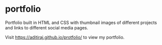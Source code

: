 # portfolio

Portfolio built in HTML and CSS with thumbnail images of different projects and links to different social media pages.

Visit https://aditiraj.github.io/protfolio/ to view my portfolio. 
